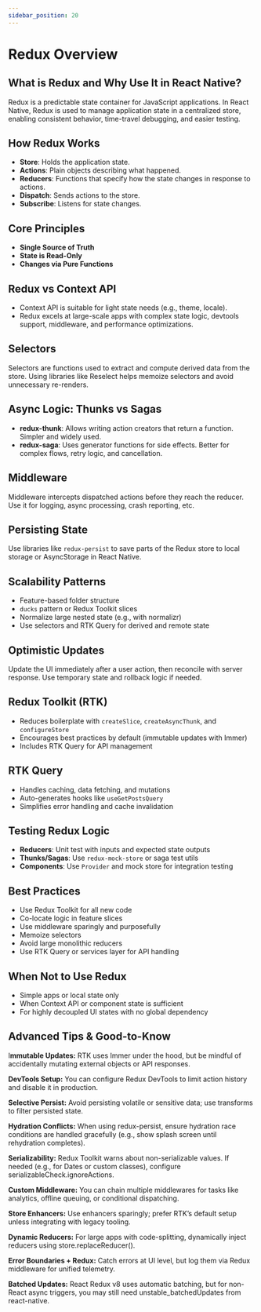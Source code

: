 ```yaml
---
sidebar_position: 20
---
```


# Redux Overview

## What is Redux and Why Use It in React Native?

Redux is a predictable state container for JavaScript applications. In React
Native, Redux is used to manage application state in a centralized store,
enabling consistent behavior, time-travel debugging, and easier testing.

## How Redux Works

- **Store**: Holds the application state.
- **Actions**: Plain objects describing what happened.
- **Reducers**: Functions that specify how the state changes in response to
  actions.
- **Dispatch**: Sends actions to the store.
- **Subscribe**: Listens for state changes.

## Core Principles

- **Single Source of Truth**
- **State is Read-Only**
- **Changes via Pure Functions**

## Redux vs Context API

- Context API is suitable for light state needs (e.g., theme, locale).
- Redux excels at large-scale apps with complex state logic, devtools support,
  middleware, and performance optimizations.

## Selectors

Selectors are functions used to extract and compute derived data from the store.
Using libraries like Reselect helps memoize selectors and avoid unnecessary
re-renders.

## Async Logic: Thunks vs Sagas

- **redux-thunk**: Allows writing action creators that return a function.
  Simpler and widely used.
- **redux-saga**: Uses generator functions for side effects. Better for complex
  flows, retry logic, and cancellation.

## Middleware

Middleware intercepts dispatched actions before they reach the reducer. Use it
for logging, async processing, crash reporting, etc.

## Persisting State

Use libraries like `redux-persist` to save parts of the Redux store to local
storage or AsyncStorage in React Native.

## Scalability Patterns

- Feature-based folder structure
- `ducks` pattern or Redux Toolkit slices
- Normalize large nested state (e.g., with normalizr)
- Use selectors and RTK Query for derived and remote state

## Optimistic Updates

Update the UI immediately after a user action, then reconcile with server
response. Use temporary state and rollback logic if needed.

## Redux Toolkit (RTK)

- Reduces boilerplate with `createSlice`, `createAsyncThunk`, and
  `configureStore`
- Encourages best practices by default (immutable updates with Immer)
- Includes RTK Query for API management

## RTK Query

- Handles caching, data fetching, and mutations
- Auto-generates hooks like `useGetPostsQuery`
- Simplifies error handling and cache invalidation

## Testing Redux Logic

- **Reducers**: Unit test with inputs and expected state outputs
- **Thunks/Sagas**: Use `redux-mock-store` or saga test utils
- **Components**: Use `Provider` and mock store for integration testing

## Best Practices

- Use Redux Toolkit for all new code
- Co-locate logic in feature slices
- Use middleware sparingly and purposefully
- Memoize selectors
- Avoid large monolithic reducers
- Use RTK Query or services layer for API handling

## When Not to Use Redux

- Simple apps or local state only
- When Context API or component state is sufficient
- For highly decoupled UI states with no global dependency

## Advanced Tips & Good-to-Know

I**mmutable Updates:** RTK uses Immer under the hood, but be mindful of
accidentally mutating external objects or API responses.

**DevTools Setup:** You can configure Redux DevTools to limit action history and
disable it in production.

**Selective Persist:** Avoid persisting volatile or sensitive data; use
transforms to filter persisted state.

**Hydration Conflicts:** When using redux-persist, ensure hydration race
conditions are handled gracefully (e.g., show splash screen until rehydration
completes).

**Serializability:** Redux Toolkit warns about non-serializable values. If
needed (e.g., for Dates or custom classes), configure
serializableCheck.ignoreActions.

**Custom Middleware:** You can chain multiple middlewares for tasks like
analytics, offline queuing, or conditional dispatching.

**Store Enhancers:** Use enhancers sparingly; prefer RTK’s default setup unless
integrating with legacy tooling.

**Dynamic Reducers:** For large apps with code-splitting, dynamically inject
reducers using store.replaceReducer().

**Error Boundaries + Redux:** Catch errors at UI level, but log them via Redux
middleware for unified telemetry.

**Batched Updates:** React Redux v8 uses automatic batching, but for non-React
async triggers, you may still need unstable_batchedUpdates from react-native.
